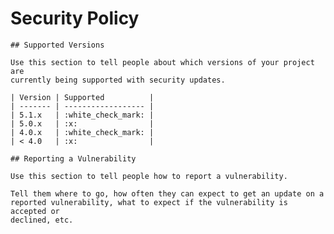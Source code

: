 # Security Policy

    ## Supported Versions

    Use this section to tell people about which versions of your project are
    currently being supported with security updates.

    | Version | Supported          |
    | ------- | ------------------ |
    | 5.1.x   | :white_check_mark: |
    | 5.0.x   | :x:                |
    | 4.0.x   | :white_check_mark: |
    | < 4.0   | :x:                |

    ## Reporting a Vulnerability

    Use this section to tell people how to report a vulnerability.

    Tell them where to go, how often they can expect to get an update on a
    reported vulnerability, what to expect if the vulnerability is accepted or
    declined, etc.
    